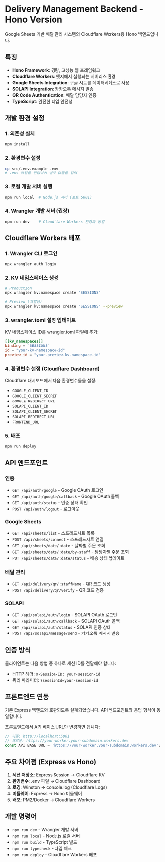 # Delivery Management Backend - Hono Version

Google Sheets 기반 배달 관리 시스템의 Cloudflare Workers용 Hono 백엔드입니다.

## 특징

- **Hono Framework**: 경량, 고성능 웹 프레임워크
- **Cloudflare Workers**: 엣지에서 실행되는 서버리스 환경  
- **Google Sheets Integration**: 구글 시트를 데이터베이스로 사용
- **SOLAPI Integration**: 카카오톡 메시지 발송
- **QR Code Authentication**: 배달 담당자 인증
- **TypeScript**: 완전한 타입 안전성

## 개발 환경 설정

### 1. 의존성 설치
```bash
npm install
```

### 2. 환경변수 설정
```bash
cp src/.env.example .env
# .env 파일을 편집하여 실제 값들을 입력
```

### 3. 로컬 개발 서버 실행
```bash
npm run local  # Node.js 서버 (포트 5001)
```

### 4. Wrangler 개발 서버 (권장)
```bash
npm run dev    # Cloudflare Workers 환경과 동일
```

## Cloudflare Workers 배포

### 1. Wrangler CLI 로그인
```bash
npx wrangler auth login
```

### 2. KV 네임스페이스 생성
```bash
# Production
npx wrangler kv:namespace create "SESSIONS"

# Preview (개발용)
npx wrangler kv:namespace create "SESSIONS" --preview
```

### 3. wrangler.toml 설정 업데이트
KV 네임스페이스 ID를 wrangler.toml 파일에 추가:
```toml
[[kv_namespaces]]
binding = "SESSIONS"
id = "your-kv-namespace-id"
preview_id = "your-preview-kv-namespace-id"
```

### 4. 환경변수 설정 (Cloudflare Dashboard)
Cloudflare 대시보드에서 다음 환경변수들을 설정:
- `GOOGLE_CLIENT_ID`
- `GOOGLE_CLIENT_SECRET`
- `GOOGLE_REDIRECT_URL`
- `SOLAPI_CLIENT_ID`
- `SOLAPI_CLIENT_SECRET`
- `SOLAPI_REDIRECT_URL`
- `FRONTEND_URL`

### 5. 배포
```bash
npm run deploy
```

## API 엔드포인트

### 인증
- `GET /api/auth/google` - Google OAuth 로그인
- `GET /api/auth/google/callback` - Google OAuth 콜백
- `GET /api/auth/status` - 인증 상태 확인
- `POST /api/auth/logout` - 로그아웃

### Google Sheets
- `GET /api/sheets/list` - 스프레드시트 목록
- `POST /api/sheets/connect` - 스프레드시트 연결
- `GET /api/sheets/date/:date` - 날짜별 주문 조회
- `GET /api/sheets/date/:date/by-staff` - 담당자별 주문 조회
- `PUT /api/sheets/data/:date/status` - 배송 상태 업데이트

### 배달 관리
- `GET /api/delivery/qr/:staffName` - QR 코드 생성
- `POST /api/delivery/qr/verify` - QR 코드 검증

### SOLAPI
- `GET /api/solapi/auth/login` - SOLAPI OAuth 로그인
- `GET /api/solapi/auth/callback` - SOLAPI OAuth 콜백
- `GET /api/solapi/auth/status` - SOLAPI 인증 상태
- `POST /api/solapi/message/send` - 카카오톡 메시지 발송

## 인증 방식

클라이언트는 다음 방법 중 하나로 세션 ID를 전달해야 합니다:
- HTTP 헤더: `X-Session-ID: your-session-id`
- 쿼리 파라미터: `?sessionId=your-session-id`

## 프론트엔드 연동

기존 Express 백엔드와 호환되도록 설계되었습니다. API 엔드포인트와 응답 형식이 동일합니다.

프론트엔드에서 API 베이스 URL만 변경하면 됩니다:
```typescript
// 기존: http://localhost:5001
// 새로운: https://your-worker.your-subdomain.workers.dev
const API_BASE_URL = 'https://your-worker.your-subdomain.workers.dev';
```

## 주요 차이점 (Express vs Hono)

1. **세션 저장소**: Express Session → Cloudflare KV
2. **환경변수**: .env 파일 → Cloudflare Dashboard
3. **로깅**: Winston → console.log (Cloudflare Logs)
4. **미들웨어**: Express → Hono 미들웨어
5. **배포**: PM2/Docker → Cloudflare Workers

## 개발 명령어

- `npm run dev` - Wrangler 개발 서버
- `npm run local` - Node.js 로컬 서버  
- `npm run build` - TypeScript 빌드
- `npm run typecheck` - 타입 체크
- `npm run deploy` - Cloudflare Workers 배포